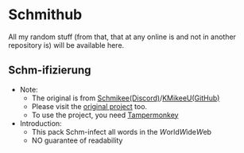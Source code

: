 # Schmithub
All my random stuff (from that, that at any online is and not in another repository is) will be available here.

## Schm-ifizierung
- Note:
  - The original is from [Schmikee(Discord)](https://discord.com/channels/@me/1170005277177819136)/[KMikeeU(GitHub)](https://gist.github.com/KMikeeU/)
  - Please visit the [original project](https://gist.github.com/KMikeeU/c31d4a883ce6938e5c3bb9ae1fcf4fa9/raw/8a7a5bd96c4247ac943296c0de990e66da30d696/schm-ify.user.js) too.
  - To use the project, you need [Tampermonkey](https://www.tampermonkey.net)
- Introduction:
  - This pack Schm-infect all words in the *W*orld*W*ide*W*eb
  - NO guarantee of readability
